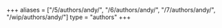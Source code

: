 +++
aliases = ["/5/authors/andy/", "/6/authors/andy/", "/7/authors/andy/", "/wip/authors/andy/"]
type = "authors"
+++
